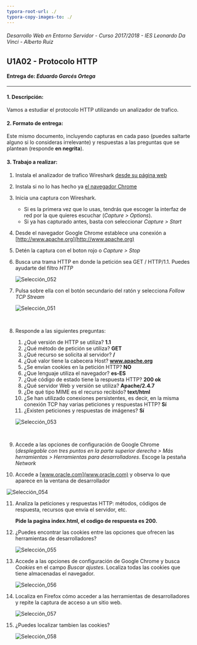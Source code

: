 ```yaml
---
typora-root-url: ./
typora-copy-images-to: ./
---
```


###### *Desarrollo Web en Entorno Servidor - Curso 2017/2018 - IES Leonardo Da Vinci - Alberto Ruiz*
## U1A02 - Protocolo HTTP
#### Entrega de: *Eduardo Garcés Ortega*
----
#### 1. Descripción:

Vamos a estudiar el protocolo HTTP utilizando un analizador de trafico.

#### 2. Formato de entrega:

Este mismo documento, incluyendo capturas en cada paso (puedes saltarte alguno si lo consideras irrelevante) y respuestas a las preguntas que se plantean (responde **en negrita**). 

#### 3. Trabajo a realizar:

1. Instala el analizador de trafico Wireshark [desde su página web](https://www.wireshark.org/)

2. Instala si no lo has hecho ya [el navegador Chrome](https://www.google.com/chrome/browser/desktop/index.html)

3. Inicia una captura con Wireshark. 
    * Si es la primera vez que lo usas, tendrás que escoger la interfaz de red por la que quieres escuchar (*Capture > Options*).
    * Si ya has capturado antes, basta con seleccionar *Capture > Start*

4. Desde el navegador Google Chrome establece una conexión a [http://www.apache.org](http://www.apache.org)

5. Detén la captura con el boton rojo o *Capture > Stop*

6. Busca una trama HTTP en donde la petición sea GET / HTTP/1.1. Puedes ayudarte del filtro *HTTP*

    ![Selección_052](/Imagenes/http/Selección_052.png)

7. Pulsa sobre ella con el botón secundario del ratón y selecciona *Follow TCP Stream*

    ![Selección_051](/Imagenes/http//Selección_051.png)

    ​

8. Responde a las siguientes preguntas:

    1. ¿Qué versión de HTTP se utiliza? **1.1**
    2. ¿Qué método de petición se utiliza? **GET**
    3. ¿Qué recurso se solicita al servidor? **/**
    4. ¿Qué valor tiene la cabecera Host? **www.apache.org**
    5. ¿Se envían cookies en la petición HTTP? **NO**
    6. ¿Que lenguaje utiliza el navegador? **es-ES**
    7. ¿Qué código de estado tiene la respuesta HTTP? **200 ok**
    8. ¿Qué servidor Web y versión se utiliza? **Apache/2.4.7**
    9. ¿De qué tipo MIME es el recurso recibido? **text/html**
    10. ¿Se han utilizado conexiones persistentes, es decir, en la misma conexión TCP hay varias peticiones y respuestas HTTP? **Sí**
    11. ¿Existen peticiones y respuestas de imágenes? **Sí**

    ![Selección_053](/Selección_053.png)

    ​

9. Accede a las opciones de configuración de Google Chrome (*desplegable con tres puntos en la parte superior derecha > Más herramientas > Herramientas para desarrolladores*. Escoge la pestaña *Network*

10. Accede a [www.oracle.com](www.oracle.com) y observa lo que aparece en la ventana de desarrollador

  ![Selección_054](/Imagenes/http//Selección_054.png)

11. Analiza la peticiones y respuestas HTTP: métodos, códigos de respuesta, recursos que envía el servidor, etc.

     **Pide la pagina index.html, el codigo de respuesta es 200.**

12. ¿Puedes encontrar las cookies entre las opciones que ofrecen las herramientas de desarrolladores?

     ![Selección_055](/Imagenes/http//Selección_055.png)

13. Accede a las opciones de configuración de Google Chrome y busca *Cookies* en el campo *Buscar ajustes*. Localiza todas las cookies que tiene almacenadas el navegador.

     ![Selección_056](/Imagenes/http//Selección_056.png)

14. Localiza en Firefox cómo acceder a las herramientas de desarrolladores y repite la captura de acceso a un sitio web. 

     ![Selección_057](/Imagenes/http//Selección_057.png)

15. ¿Puedes localizar tambien las cookies?

     ![Selección_058](/Imagenes/http//Selección_058.png)
